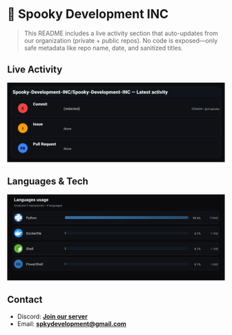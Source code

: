 # 👻 Spooky Development INC

> This README includes a live activity section that auto-updates from our organization (private + public repos). No code is exposed—only safe metadata like repo name, date, and sanitized titles.

## Live Activity
![Repo Snapshot](./assets/repo-snapshot.svg?v=a14e8f6126)

## Languages & Tech
![Languages Usage](./assets/languages.svg?v=a8e7378546)

## Contact
- Discord: **[Join our server](https://discord.gg/XYspZgEEJb)**
- Email: **spkydevelopment@gmail.com**
